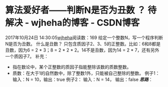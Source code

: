 # 算法爱好者——判断N是否为丑数 ？ 待解决 - wjheha的博客 - CSDN博客
2017年10月24日 14:30:05[wjheha](https://me.csdn.net/wjheha)阅读数：169
给定一个整数N，写一个程序判断N是否为丑数。
什么是丑数？
只包含质因子2、3、5的正整数。比如：6和8都是丑数，因为6 = 2 * 3；8 = 2 * 2 * 2。14不是丑数，因为14 = 2 * 7，还有另外一个质因子7。
补充：
- 指在数论中，某个正整数的质因子指能整除该数的质数整数。
- 质数：在大于1的自然数中，除了整数1外，只能被自己整除的整数。
例子1：
输入：N = 10，输出：true
例子2：
输入：N = 14， 输出：false
***思路***：
